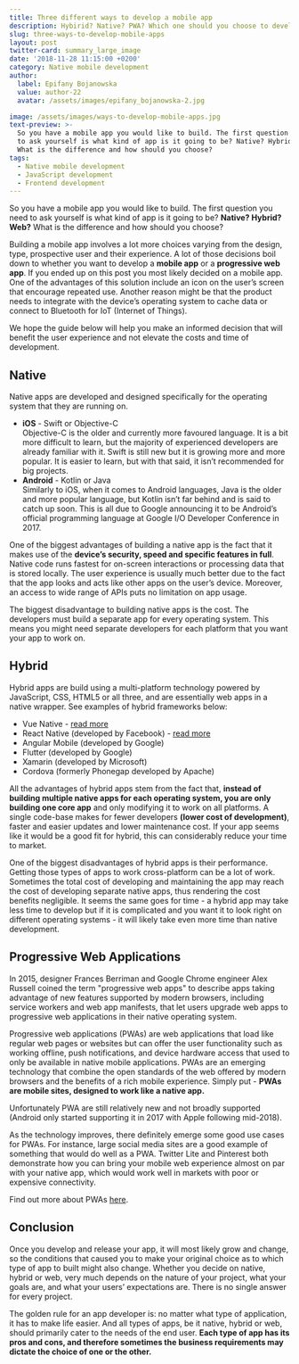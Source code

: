 ```yaml
---
title: Three different ways to develop a mobile app
description: Hybirid? Native? PWA? Which one should you choose to develop a mobile app.
slug: three-ways-to-develop-mobile-apps
layout: post
twitter-card: summary_large_image
date: '2018-11-28 11:15:00 +0200'
category: Native mobile development
author:
  label: Epifany Bojanowska
  value: author-22
  avatar: /assets/images/epifany_bojanowska-2.jpg

image: /assets/images/ways-to-develop-mobile-apps.jpg
text-preview: >-
  So you have a mobile app you would like to build. The first question you need
  to ask yourself is what kind of app is it going to be? Native? Hybrid? Web?
  What is the difference and how should you choose?
tags:
  - Native mobile development
  - JavaScript development
  - Frontend development
---
```

So you have a mobile app you would like to build. The first question you need to ask yourself is what kind of app is it going to be? **Native? Hybrid? Web?** What is the difference and how should you choose?

Building a mobile app involves a lot more choices varying from the design, type, prospective user and their experience. A lot of those decisions boil down to whether you want to develop a **mobile app** or a **progressive web app**. If you ended up on this post you most likely decided on a mobile app. One of the advantages of this solution include an icon on the user’s screen that encourage repeated use. Another reason might be that the product needs to integrate with the device’s operating system to cache data or connect to Bluetooth for IoT (Internet of Things).

We hope the guide below will help you make an informed decision that will benefit the user experience and not elevate the costs and time of development.

## Native

Native apps are developed and designed specifically for the operating system that they are running on.

* **iOS** - Swift or Objective-C<br>Objective-C is the older and currently more favoured language. It is a bit more difficult to learn, but the majority of experienced developers are already familiar with it. Swift is still new but it is growing more and more popular. It is easier to learn, but with that said, it isn’t recommended for big projects.
* **Android** - Kotlin or Java<br>Similarly to iOS, when it comes to Android languages, Java is the older and more popular language, but Kotlin isn’t far behind and is said to catch up soon. This is all due to Google announcing it to be Android’s official programming language at Google I/O Developer Conference in  2017.

One of the biggest advantages of building a native app is the fact that it makes use of the **device’s security, speed and specific features in full**. Native code runs fastest for on-screen interactions or processing data that is stored locally. The user experience is usually much better due to the fact that the app looks and acts like other apps on the user’s device. Moreover, an access to wide range of APIs puts no limitation on app usage.

The biggest disadvantage to building native apps is the cost. The developers must build a separate app for every operating system. This means you might need separate developers for each platform that you want your app to work on.

## Hybrid

Hybrid apps are build using a multi-platform technology powered by JavaScript, CSS, HTML5 or all three, and are essentially web apps in a native wrapper. See examples of hybrid frameworks below:

* Vue Native - [read more](https://naturaily.com/blog/vue-js-2018)
* React Native (developed by Facebook) - [read more](https://naturaily.com/blog/react-native-things-to-know)
* Angular Mobile (developed by Google)
* Flutter (developed by Google)
* Xamarin (developed by Microsoft)
* Cordova (formerly Phonegap developed by Apache)

All the advantages of hybrid apps stem from the fact that, **instead of building multiple native apps for each operating system, you are only building one core app** and only modifying it to work on all platforms. A single code-base makes for fewer developers **(lower cost of development)**, faster and easier updates and lower maintenance cost. If your app seems like it would be a good fit for hybrid, this can considerably reduce your time to market.

One of the biggest disadvantages of hybrid apps is their performance. Getting those types of apps to work cross-platform can be a lot of work. Sometimes the total cost of developing and maintaining the app may reach the cost of developing separate native apps, thus rendering the cost benefits negligible. It seems the same goes for time - a hybrid app may take less time to develop but if it is complicated and you want it to look right on different operating systems - it will likely take even more time than native development.

## Progressive Web Applications

In 2015, designer Frances Berriman and Google Chrome engineer Alex Russell coined the term "progressive web apps" to describe apps taking advantage of new features supported by modern browsers, including service workers and web app manifests, that let users upgrade web apps to progressive web applications in their native operating system.

Progressive web applications (PWAs) are web applications that load like regular web pages or websites but can offer the user functionality such as working offline, push notifications, and device hardware access that used to only be available in native mobile applications. PWAs are an emerging technology that combine the open standards of the web offered by modern browsers and the benefits of a rich mobile experience. Simply put - **PWAs are mobile sites, designed to work like a native app.**

Unfortunately PWA are still relatively new and not broadly supported (Android only started supporting it in 2017 with Apple following mid-2018).

As the technology improves, there definitely emerge some good use cases for PWAs. For instance, large social media sites are a good example of something that would do well as a PWA. Twitter Lite and Pinterest both demonstrate how you can bring your mobile web experience almost on par with your native app, which would work well in markets with poor or expensive connectivity.

Find out more about PWAs [here](https://naturaily.com/blog/pwa-guide).

## Conclusion

Once you develop and release your app, it will most likely grow and change, so the conditions that caused you to make your original choice as to which type of app to built might also change. Whether you decide on native, hybrid or web, very much depends on the nature of your project, what your goals are, and what your users’ expectations are. There is no single answer for every project.

The golden rule for an app developer is: no matter what type of application, it has to make life easier. And all types of apps, be it native, hybrid or web, should primarily cater to the needs of the end user. **Each type of app has its pros and cons, and therefore sometimes the business requirements may dictate the choice of one or the other.**
